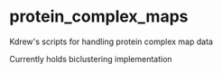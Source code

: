protein_complex_maps
====================

Kdrew's scripts for handling protein complex map data

Currently holds biclustering implementation
